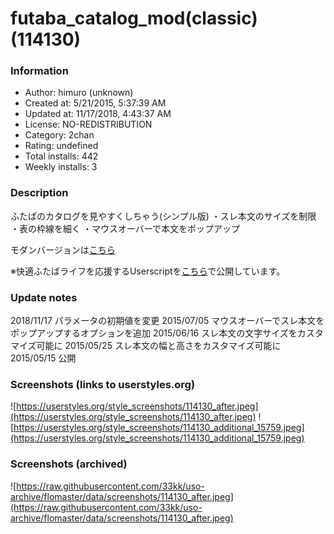 # futaba_catalog_mod(classic) (114130)

### Information
- Author: himuro (unknown)
- Created at: 5/21/2015, 5:37:39 AM
- Updated at: 11/17/2018, 4:43:37 AM
- License: NO-REDISTRIBUTION
- Category: 2chan
- Rating: undefined
- Total installs: 442
- Weekly installs: 3


### Description
ふたばのカタログを見やすくしちゃう(シンプル版)
・スレ本文のサイズを制限
・表の枠線を細く
・マウスオーバーで本文をポップアップ

モダンバージョンは<a href="https://userstyles.org/styles/114129/futaba-catalog-mod-modern">こちら</a>

※快適ふたばライフを応援するUserscriptを<a href="https://greasyfork.org/ja/scripts?set=2445">こちら</a>で公開しています。

### Update notes
2018/11/17 パラメータの初期値を変更
2015/07/05 マウスオーバーでスレ本文をポップアップするオプションを追加
2015/06/16 スレ本文の文字サイズをカスタマイズ可能に
2015/05/25 スレ本文の幅と高さをカスタマイズ可能に
2015/05/15 公開

### Screenshots (links to userstyles.org)
![https://userstyles.org/style_screenshots/114130_after.jpeg](https://userstyles.org/style_screenshots/114130_after.jpeg)
![https://userstyles.org/style_screenshots/114130_additional_15759.jpeg](https://userstyles.org/style_screenshots/114130_additional_15759.jpeg)

### Screenshots (archived)
![https://raw.githubusercontent.com/33kk/uso-archive/flomaster/data/screenshots/114130_after.jpeg](https://raw.githubusercontent.com/33kk/uso-archive/flomaster/data/screenshots/114130_after.jpeg)
